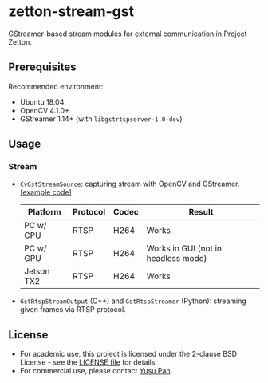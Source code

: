 # zetton-stream-gst

GStreamer-based stream modules for external communication in Project Zetton.

## Prerequisites

Recommended environment:

- Ubuntu 18.04
- OpenCV 4.1.0+
- GStreamer 1.14+ (with `libgstrtspserver-1.0-dev`)

## Usage

### Stream

- `CvGstStreamSource`: capturing stream with OpenCV and GStreamer. [[example code]](example/cv_gst_rtsp_stream.cc)

   | Platform   | Protocol | Codec | Result                              |
   | ---------- | -------- | ----- | ----------------------------------- |
   | PC w/ CPU  | RTSP     | H264  | Works                               |
   | PC w/ GPU  | RTSP     | H264  | Works in GUI (not in headless mode) |
   | Jetson TX2 | RTSP     | H264  | Works                               |

- `GstRtspStreamOutput` (C++) and `GstRtspStreamer` (Python): streaming given frames via RTSP protocol.

## License

- For academic use, this project is licensed under the 2-clause BSD License - see the [LICENSE file](LICENSE) for details.
- For commercial use, please contact [Yusu Pan](mailto:xxdsox@gmail.com).
